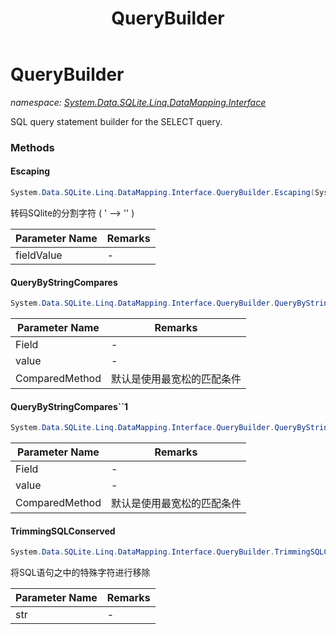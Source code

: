 ﻿---
title: QueryBuilder
---

# QueryBuilder
_namespace: [System.Data.SQLite.Linq.DataMapping.Interface](N-System.Data.SQLite.Linq.DataMapping.Interface.html)_

SQL query statement builder for the SELECT query.



### Methods

#### Escaping
```csharp
System.Data.SQLite.Linq.DataMapping.Interface.QueryBuilder.Escaping(System.String)
```
转码SQlite的分割字符 ( ' --> '' )

|Parameter Name|Remarks|
|--------------|-------|
|fieldValue|-|


#### QueryByStringCompares
```csharp
System.Data.SQLite.Linq.DataMapping.Interface.QueryBuilder.QueryByStringCompares(System.String,System.String,System.String,System.Data.SQLite.Linq.DataMapping.Interface.QueryBuilder.StringCompareMethods)
```


|Parameter Name|Remarks|
|--------------|-------|
|Field|-|
|value|-|
|ComparedMethod|默认是使用最宽松的匹配条件|


#### QueryByStringCompares``1
```csharp
System.Data.SQLite.Linq.DataMapping.Interface.QueryBuilder.QueryByStringCompares``1(System.String,System.String,System.Data.SQLite.Linq.DataMapping.Interface.QueryBuilder.StringCompareMethods)
```


|Parameter Name|Remarks|
|--------------|-------|
|Field|-|
|value|-|
|ComparedMethod|默认是使用最宽松的匹配条件|


#### TrimmingSQLConserved
```csharp
System.Data.SQLite.Linq.DataMapping.Interface.QueryBuilder.TrimmingSQLConserved(System.String)
```
将SQL语句之中的特殊字符进行移除

|Parameter Name|Remarks|
|--------------|-------|
|str|-|



